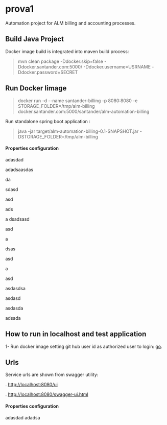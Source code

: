 # prova1


Automation project for ALM billing and accounting processes.


## Build Java Project

Docker image build is integrated into maven build process:

> mvn clean package -Ddocker.skip=false -Ddocker.santander.com:5000/ -Ddocker.username=USRNAME -Ddocker.password=SECRET

## Run Docker Iimage

> docker run -d --name santander-billing -p 8080:8080 -e STORAGE_FOLDER=/tmp/alm-billing docker.santander.com:5000/santander/alm-automation-billing

Run standalone spring boot application :

> java -jar target/alm-automation-billing-0.1-SNAPSHOT.jar -DSTORAGE_FOLDER=/tmp/alm-billing 

#### Properties configuration


adasdad

adadsaasdas

da

sdasd

asd

ads

a
dsadsasd

asd

a

dsas

asd

a

asd

asdasdsa


asdasd

asdasda


adsada


## How to run in localhost and test application

1- Run docker image setting git hub user id as authorized user to login: [go](#run-dockeriimage).


## Urls

Service urls are shown from swagger utility:

. [http://localhost:8080/ui](http://localhost:8080/ui)

. [http://localhost:8080/swagger-ui.html](http://localhost:8080/swagger-ui.html)


#### Properties configuration


adasdad
adadsa